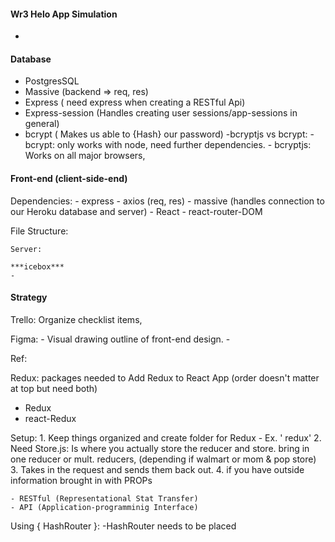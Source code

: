 #### Wr3 Helo App Simulation

- 

#### Database

- PostgresSQL
- Massive (backend => req, res)
- Express ( need express when creating a RESTful Api)
- Express-session (Handles creating user sessions/app-sessions in general)
- bcrypt ( Makes us able to {Hash} our password)
    -bcryptjs vs bcrypt:
        - bcrypt: only works with node, need further dependencies.
        - bcryptjs: Works on all major browsers, 


#### Front-end (client-side-end)

Dependencies:
    - express
    - axios (req, res)
    - massive (handles connection to our Heroku database and server)
    - React 
    - react-router-DOM

File Structure:

    Server:

    ***icebox***
    - 


#### Strategy 

Trello: Organize checklist items, 

Figma: 
    - Visual drawing outline of front-end design. 
    - 


Ref: 

Redux: 
packages needed to Add Redux to React App (order doesn't matter at top but need both)
- Redux
- react-Redux


Setup: 
    1. Keep things organized and create folder for Redux
        - Ex. ' redux' 
    2. Need Store.js: Is where you actually store the reducer and store. bring in one reducer or mult. reducers, (depending if walmart or mom & pop store)
    3. Takes in the request and sends them back out.
    4. if you have outside information brought in with PROPs




    - RESTful (Representational Stat Transfer)
    - API (Application-programminig Interface)
    

Using { HashRouter }:
    -HashRouter needs to be placed 
